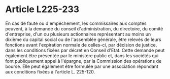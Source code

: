 # Article L225-233

En cas de faute ou d'empêchement, les commissaires aux comptes peuvent, à la demande du conseil d'administration, du directoire, du comité d'entreprise, d'un ou plusieurs actionnaires représentant au moins un dixième du capital social ou de l'assemblée générale, être relevés de leurs fonctions avant l'expiration normale de celles-ci, par décision de justice, dans les conditions fixées par décret en Conseil d'Etat.   Cette demande peut également être présentée par le ministère public et, dans les sociétés qui font publiquement appel à l'épargne, par la Commission des opérations de bourse. Elle peut également être formulée par une association répondant aux conditions fixées à l'article L. 225-120.